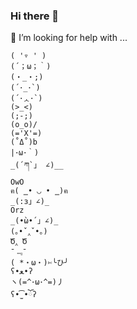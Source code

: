 ### Hi there 👋
🤔 I’m looking for help with ...

<!--
**zigou23/zigou23** is a ✨ _special_ ✨ repository because its `README.md` (this file) appears on your GitHub profile.

Here are some ideas to get you started:

- 🔭 I’m currently working on ...
- 🌱 I’m currently learning ...
- 👯 I’m looking to collaborate on ...
- 🤔 I’m looking for help with ...
- 💬 Ask me about ...
- 📫 How to reach me: ...
- 😄 Pronouns: ...
- ⚡ Fun fact: ...
-->

```
( '▿ ' )
(´；ω；｀)
(・_・;)
(´･_･`)
(´･ᆺ･`)
(>_<)
(;-;)
(o_o)/
(='X'=)
(˚Δ˚)b
|･ω･｀)
_(´ཀ`」 ∠)__ 
OwO
ฅ( ̳• ◡ • ̳)ฅ
_(:з」∠)_
Orz
_(•̀ω•́ 」∠)_
(｡•ˇ‸ˇ•｡)
Ծ‸ Ծ 
ˉ﹃ˉ
( *・ω・)✄╰ひ╯
ʕ•ﻌ•ʔ
ヽ(=^･ω･^=)丿
ʕ•̫͡•ོʔ
```
